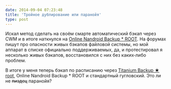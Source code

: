 ```yaml
---
date: 2014-09-04 07:23:48
title: 'Тройное дублирование или паранойя'
type: post
---
```


Искал метод сделать на своём смарте автоматический бэкап через CWM и в итоге наткнулся на
[Online Nandroid Backup \* ROOT](https://play.google.com/store/apps/details?id=com.h3r3t1c.onnandbup).
На форумах пишут про опасности живых бэкапов файловой системы, но мой аппарат в списке официально
поддерживаемых, да, и протестировал я несколько живых бэкапов, восстановился с них без каких‐либо
проблем.

В итоге у меня теперь бэкап по расписанию через
[Titanium Backup ★ root](https://play.google.com/store/apps/details?id=com.keramidas.TitaniumBackup),
Online Nandroid Backup \* ROOT и стандартный гугловский. Это ли не ~~пиздец~~ паранойя?
